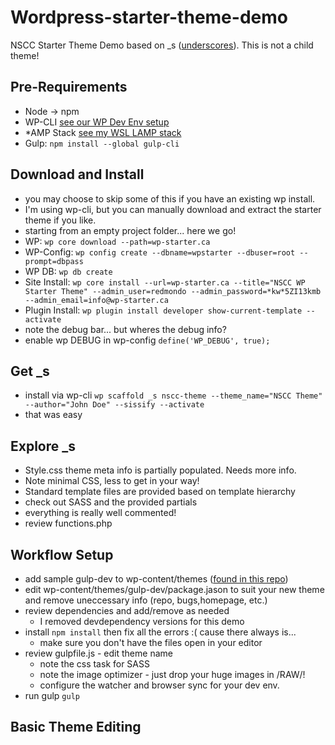 # Wordpress-starter-theme-demo
 NSCC Starter Theme Demo based on _s ([underscores](https://underscores.me)). This is not a child theme!

## Pre-Requirements
* Node -> npm
* WP-CLI [see our WP Dev Env setup](https://github.com/redmondmj/Wordpress-dev-demo)
* *AMP Stack [see my WSL LAMP stack](https://github.com/redmondmj/WSL-Lamp)
* Gulp: `npm install --global gulp-cli`


## Download and Install
* you may choose to skip some of this if you have an existing wp install. 
* I'm using wp-cli, but you can manually download and extract the starter theme if you like.
* starting from an empty project folder... here we go!
* WP: `wp core download --path=wp-starter.ca`
* WP-Config: `wp config create --dbname=wpstarter --dbuser=root --prompt=dbpass`
* WP DB: `wp db create`
* Site Install: `wp core install --url=wp-starter.ca --title="NSCC WP Starter Theme" --admin_user=redmondo --admin_password=*kw*5ZI13kmb --admin_email=info@wp-starter.ca`
* Plugin Install: `wp plugin install developer show-current-template --activate`
* note the debug bar... but wheres the debug info?
* enable wp DEBUG in wp-config `define('WP_DEBUG', true);`

## Get _s
* install via wp-cli `wp scaffold _s nscc-theme --theme_name="NSCC Theme" --author="John Doe" --sissify --activate`
* that was easy

## Explore _s
* Style.css theme meta info is partially populated. Needs more info.
* Note minimal CSS, less to get in your way!
* Standard template files are provided based on template hierarchy
* check out SASS and the provided partials
* everything is really well commented!
* review functions.php

## Workflow Setup
* add sample gulp-dev to wp-content/themes ([found in this repo](https://github.com/redmondmj/Wordpress-starter-theme-demo/tree/master/wp-starter.ca/wp-content/themes/gulp-dev))
* edit wp-content/themes/gulp-dev/package.jason to suit your new theme and remove uneccessary info (repo, bugs,homepage, etc.)
* review dependencies and add/remove as needed
    * I removed devdependency versions for this demo
* install `npm install` then fix all the errors :( cause there always is...
    * make sure you don't have the files open in your editor
* review gulpfile.js - edit theme name
    * note the css task for SASS
    * note the image optimizer - just drop your huge images in /RAW/!
    * configure the watcher and browser sync for your dev env.
* run gulp `gulp`

## Basic Theme Editing
